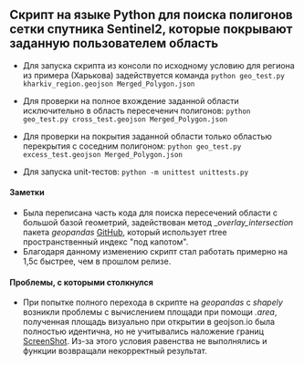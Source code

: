 ## Скрипт на языке Python для поиска полигонов сетки спутника Sentinel2, которые покрывают заданную пользователем область

* Для запуска скрипта из консоли по исходному условию для региона из примера (Харькова) задействуется команда 
`python geo_test.py kharkiv_region.geojson Merged_Polygon.json`

* Для проверки на полное вхождение заданной области исключительно в область пересеченич полигонов:
`python geo_test.py cross_test.geojson Merged_Polygon.json`

* Для проверки на покрытия заданной области только областью перекрытия с
соседним полигоном:
`python geo_test.py excess_test.geojson Merged_Polygon.json`

* Для запуска unit-тестов:
`python -m unittest unittests.py`

#### Заметки
* Была переписана часть кода для поиска пересечений области с большой базой
геометрий, задействован метод __overlay_intersection_ пакета _geopandas_ [GitHub](https://github.com/geopandas/geopandas/blob/master/geopandas/tools/overlay.py), который использует rtree пространственный индекс "под капотом".
* Благодаря данному изменению скрипт стал работать примерно на 1,5с быстрее, чем в прошлом релизе.

#### Проблемы, с которыми столкнулся
* При попытке полного перехода в скрипте на _geopandas_ с _shapely_ возникли проблемы с вычислением площади при помощи _.area_, полученная площадь визуально при открытии в geojson.io была полностью идентична, но не учитывались наложение границ [ScreenShot](https://prnt.sc/smzxb3).
Из-за этого условия равенства не выполнялись и функции возвращали некорректный результат.
